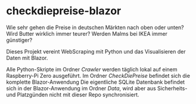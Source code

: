 # checkdiepreise-blazor

Wie sehr gehen die Preise in deutschen Märkten nach oben oder unten?
Wird Butter wirklich immer teurer? Werden Malms bei IKEA immer günstiger?

Dieses Projekt vereint WebScraping mit Python und das Visualisieren der Daten mit Blazor. 

Alle Python-Skripte im Ordner *Crawler* werden täglich lokal auf einem Raspberry-Pi Zero ausgeführt.
Im Ordner *CheckDiePreise* befindet sich die komplette Blazor-Anwendung
Die eigentliche SQLite Datenbank befindet sich in der Blazor-Anwendung im Ordner *Data*, wird aber aus Sicherheits-und Platzgünden nicht mit dieser Repo synchronisiert.
